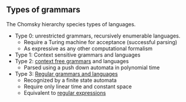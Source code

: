 ## Types of grammars 
The Chomsky hierarchy species types of languages. 

- Type 0: unrestricted grammars, recursively enumerable languages. 
	-	Require a Turing machine for acceptance (successful parsing)
	-	As expressive as any other computational formalism 
-	Type 1: Context sensitive grammars and languages 
-	Type 2: [context free grammars](Context%20free%20grammars.md) and languages 
	-	Parsed using a push down automata in polynomial time
-	Type 3: [Regular grammars and languages](Regular%20Languages.md) 
	-	Recognized by a finite state automata
	-	Require only linear time and constant space
	-	Equivalent to [regular expressions](Regular%20expression.md) 